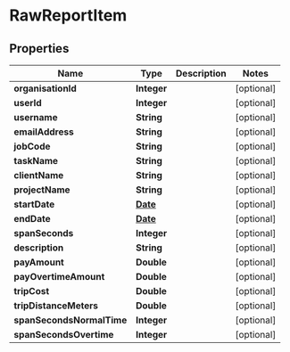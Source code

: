 

# RawReportItem

## Properties

Name | Type | Description | Notes
------------ | ------------- | ------------- | -------------
**organisationId** | **Integer** |  |  [optional]
**userId** | **Integer** |  |  [optional]
**username** | **String** |  |  [optional]
**emailAddress** | **String** |  |  [optional]
**jobCode** | **String** |  |  [optional]
**taskName** | **String** |  |  [optional]
**clientName** | **String** |  |  [optional]
**projectName** | **String** |  |  [optional]
**startDate** | [**Date**](Date.md) |  |  [optional]
**endDate** | [**Date**](Date.md) |  |  [optional]
**spanSeconds** | **Integer** |  |  [optional]
**description** | **String** |  |  [optional]
**payAmount** | **Double** |  |  [optional]
**payOvertimeAmount** | **Double** |  |  [optional]
**tripCost** | **Double** |  |  [optional]
**tripDistanceMeters** | **Double** |  |  [optional]
**spanSecondsNormalTime** | **Integer** |  |  [optional]
**spanSecondsOvertime** | **Integer** |  |  [optional]




